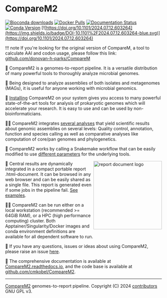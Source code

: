 # CompareM2
[![Bioconda downloads](https://img.shields.io/conda/dn/bioconda/comparem2?label=Bioconda%20downloads&color=%2300CC00)](https://comparem2.readthedocs.io/en/latest/10%20installation/) [![Docker Pulls](https://img.shields.io/docker/pulls/cmkobel/comparem2?label=docker%20pulls)](https://comparem2.readthedocs.io/en/latest/10%20installation/) [![Documentation Status](https://readthedocs.org/projects/comparem2/badge/?version=latest)](https://comparem2.readthedocs.io/en/latest/?badge=latest) [![Conda Version](https://img.shields.io/conda/v/bioconda/comparem2)](https://anaconda.org/bioconda/comparem2) [![https://doi.org/10.1101/2024.07.12.603264](https://img.shields.io/badge/DOI-10.1101%2F2024.07.12.603264-blue.svg)](https://doi.org/10.1101/2024.07.12.603264) 

!!! note
    If you're looking for the original version of CompareM, a tool to calculate AAI and codon usage, please follow this link: [github.com/donovan-h-parks/CompareM](https://github.com/donovan-h-parks/CompareM)
    


🧬 CompareM2 is a genomes-to-report pipeline. It is a versatile distribution of many powerful tools to thoroughly analyze microbial genomes. 

🦠 Being designed to analyze assemblies of both isolates and metagenomes (MAGs), it is useful for anyone working with microbial genomics.

💾 [Installing](https://comparem2.readthedocs.io/en/latest/10%20installation/) CompareM2 on your system gives you access to many powerful state-of-the-art tools for analysis of prokaryotic genomes which will accelerate your research. It is easy to use and can be used by non-bioinformaticians.

👩‍🔬 CompareM2 integrates [several analyses](https://comparem2.readthedocs.io/en/latest/30%20what%20analyses%20does%20it%20do/) that yield scientific results about genomic assemblies on several levels: Quality control, annotation, function and species calling as well as comparative analyses like computation of core/pan genomes and phylogenetics. 

🐍 CompareM2 works by calling a Snakemake workflow that can be easily modified to use [different parameters](https://comparem2.readthedocs.io/en/latest/20%20usage/#passthrough-arguments) for the  underlying tools.

<a href="https://comparem2.readthedocs.io/en/latest/30%20what%20analyses%20does%20it%20do/#rendered-report"><img width="220" style="width: 220px" alt="report document logo" align="right" src="https://github.com/cmkobel/comparem2/assets/5913696/e5f9b72c-2137-4850-8779-a5528d8ccbaf"></a>

📄 Central results are dynamically integrated in a compact portable report .html-document. It can be browsed in any web browser and can be easily shared as a single file. This report is generated even if some jobs in the pipeline fail. [See examples](https://comparem2.readthedocs.io/en/latest/30%20what%20analyses%20does%20it%20do/#rendered-report).

🧑‍💻 CompareM2 can be run either on a local workstation (recommended >= 64GiB RAM), or a HPC (high performance computing) cluster. Both  Apptainer/Singularity/Docker images and conda environment definitions are available for all dependent software to run.

🙋 If you have any questions, issues or ideas about using CompareM2, please raise an issue [here](https://github.com/cmkobel/CompareM2/issues).

📙 The comprehensive documentation is available at [CompareM2.readthedocs.io](https://comparem2.readthedocs.io), and the code base is available at [github.com/cmkobel/CompareM2](https://github.com/cmkobel/CompareM2).

---

[CompareM2](https://github.com/cmkobel/comparem2) genomes-to-report pipeline. Copyright (C) 2024 [contributors](https://comparem2.readthedocs.io/en/latest/82%20contributors/) GNU GPL v3.


